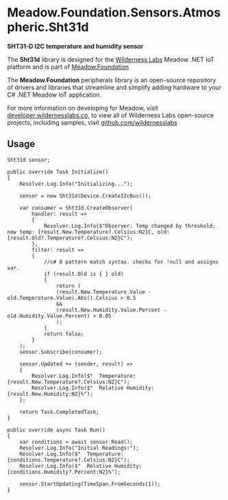 # Meadow.Foundation.Sensors.Atmospheric.Sht31d

**SHT31-D I2C temperature and humidity sensor**

The **Sht31d** library is designed for the [Wilderness Labs](www.wildernesslabs.co) Meadow .NET IoT platform and is part of [Meadow.Foundation](https://developer.wildernesslabs.co/Meadow/Meadow.Foundation/)

The **Meadow.Foundation** peripherals library is an open-source repository of drivers and libraries that streamline and simplify adding hardware to your C# .NET Meadow IoT application.

For more information on developing for Meadow, visit [developer.wildernesslabs.co](http://developer.wildernesslabs.co/), to view all of Wilderness Labs open-source projects, including samples, visit [github.com/wildernesslabs](https://github.com/wildernesslabs/)

## Usage

```
Sht31d sensor;

public override Task Initialize()
{
    Resolver.Log.Info("Initializing...");

    sensor = new Sht31d(Device.CreateI2cBus());

    var consumer = Sht31d.CreateObserver(
        handler: result =>
        {
            Resolver.Log.Info($"Observer: Temp changed by threshold; new temp: {result.New.Temperature?.Celsius:N2}C, old: {result.Old?.Temperature?.Celsius:N2}C");
        },
        filter: result =>
        {
            //c# 8 pattern match syntax. checks for !null and assigns var.
            if (result.Old is { } old)
            {
                return (
                (result.New.Temperature.Value - old.Temperature.Value).Abs().Celsius > 0.5
                &&
                (result.New.Humidity.Value.Percent - old.Humidity.Value.Percent) > 0.05
                );
            }
            return false;
        }
    );
    sensor.Subscribe(consumer);

    sensor.Updated += (sender, result) =>
    {
        Resolver.Log.Info($"  Temperature: {result.New.Temperature?.Celsius:N2}C");
        Resolver.Log.Info($"  Relative Humidity: {result.New.Humidity:N2}%");
    };

    return Task.CompletedTask;
}

public override async Task Run()
{
    var conditions = await sensor.Read();
    Resolver.Log.Info("Initial Readings:");
    Resolver.Log.Info($"  Temperature: {conditions.Temperature?.Celsius:N2}C");
    Resolver.Log.Info($"  Relative Humidity: {conditions.Humidity?.Percent:N2}%");

    sensor.StartUpdating(TimeSpan.FromSeconds(1));
}

        
```

